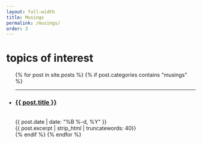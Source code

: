 ```yaml
---
layout: full-width
title: Musings
permalink: /musings/
order: 3
---
```


<h1 class="content-listing-header sans">topics of interest</h1>
<ul class="content-listing">
  {% for post in site.posts %}
    {% if post.categories contains "musings" %}
      <li class="listing">
        <hr class="slender">
        <a href="{{ post.url | relative_url }}">
          <h3 class="contrast">{{ post.title }}</h3>
        </a>
        <br>
        <span class="smaller">{{ post.date | date: "%B %-d, %Y" }}</span><br/>
        <div>{{ post.excerpt | strip_html | truncatewords: 40}}</div>
      </li>
    {% endif %}
  {% endfor %}
</ul>